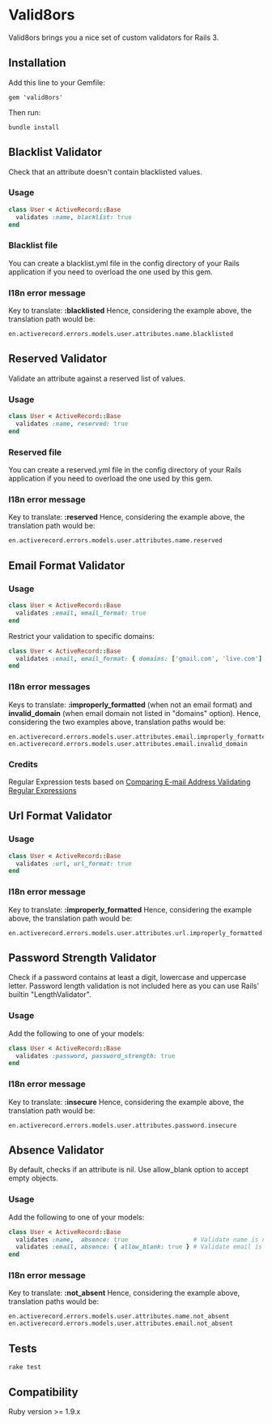 # Valid8ors

Valid8ors brings you a nice set of custom validators for Rails 3.

## Installation

Add this line to your Gemfile:

    gem 'valid8ors'

Then run:

    bundle install

## Blacklist Validator

Check that an attribute doesn't contain blacklisted values.

### Usage

```ruby
class User < ActiveRecord::Base
  validates :name, blacklist: true
end
```

### Blacklist file

You can create a blacklist.yml file in the config directory of your Rails application if you need to overload the one used by this gem.

### I18n error message

Key to translate: **:blacklisted**
Hence, considering the example above, the translation path would be:

    en.activerecord.errors.models.user.attributes.name.blacklisted

## Reserved Validator

Validate an attribute against a reserved list of values.

### Usage

```ruby
class User < ActiveRecord::Base
  validates :name, reserved: true
end
```

### Reserved file

You can create a reserved.yml file in the config directory of your Rails application if you need to overload the one used by this gem.

### I18n error message

Key to translate: **:reserved**
Hence, considering the example above, the translation path would be:

    en.activerecord.errors.models.user.attributes.name.reserved

## Email Format Validator

### Usage

```ruby
class User < ActiveRecord::Base
  validates :email, email_format: true
end
```

Restrict your validation to specific domains:

```ruby
class User < ActiveRecord::Base
  validates :email, email_format: { domains: ['gmail.com', 'live.com'] }
end
```

### I18n error messages

Keys to translate: **:improperly_formatted** (when not an email format) and **invalid_domain** (when email domain not listed in "domains" option).
Hence, considering the two examples above, translation paths would be:

    en.activerecord.errors.models.user.attributes.email.improperly_formatted
    en.activerecord.errors.models.user.attributes.email.invalid_domain

### Credits

Regular Expression tests based on [Comparing E-mail Address Validating Regular Expressions](http://fightingforalostcause.net/misc/2006/compare-email-regex.php)

## Url Format Validator

### Usage

```ruby
class User < ActiveRecord::Base
  validates :url, url_format: true
end
```

### I18n error message

Key to translate: **:improperly_formatted**
Hence, considering the example above, the translation path would be:

    en.activerecord.errors.models.user.attributes.url.improperly_formatted

## Password Strength Validator

Check if a password contains at least a digit, lowercase and uppercase letter.
Password length validation is not included here as you can use Rails' builtin "LengthValidator".

### Usage

Add the following to one of your models:

```ruby
class User < ActiveRecord::Base
  validates :password, password_strength: true
end
```

### I18n error message

Key to translate: **:insecure**
Hence, considering the example above, the translation path would be:

    en.activerecord.errors.models.user.attributes.password.insecure

## Absence Validator

By default, checks if an attribute is nil. Use allow_blank option to accept empty objects.

### Usage

Add the following to one of your models:

```ruby
class User < ActiveRecord::Base
  validates :name,  absence: true                  # Validate name is nil
  validates :email, absence: { allow_blank: true } # Validate email is blank
end
```

### I18n error message

Key to translate: **:not_absent**
Hence, considering the example above, translation paths would be:

    en.activerecord.errors.models.user.attributes.name.not_absent
    en.activerecord.errors.models.user.attributes.email.not_absent

## Tests

    rake test

## Compatibility

Ruby version >= 1.9.x
